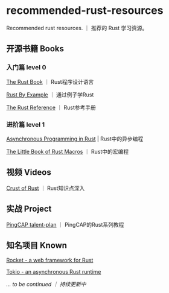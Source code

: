 # recommended-rust-resources
Recommended rust resources. ｜ 推荐的 Rust 学习资源。

## 开源书籍 Books

### 入门篇 level 0
[The Rust Book](https://doc.rust-lang.org/book/) ｜ Rust程序设计语言

[Rust By Example](https://doc.rust-lang.org/rust-by-example/) ｜ 通过例子学Rust

[The Rust Reference](https://doc.rust-lang.org/reference/introduction.html) ｜ Rust参考手册


### 进阶篇 level 1
[Asynchronous Programming in Rust](https://rust-lang.github.io/async-book) | Rust中的异步编程

[The Little Book of Rust Macros](https://danielkeep.github.io/tlborm/book/index.html) ｜ Rust中的宏编程

## 视频 Videos
[Crust of Rust](https://www.youtube.com/watch?v=rAl-9HwD858&list=PLqbS7AVVErFiWDOAVrPt7aYmnuuOLYvOa) ｜ Rust知识点深入

## 实战 Project
[PingCAP talent-plan](https://github.com/pingcap/talent-plan) ｜ PingCAP的Rust系列教程

## 知名项目 Known
[Rocket - a web framework for Rust](https://github.com/SergioBenitez/Rocket/tree/v0.5-rc)

[Tokio - an asynchronous Rust runtime](https://github.com/tokio-rs/tokio)


*... to be continued ｜ 持续更新中*
